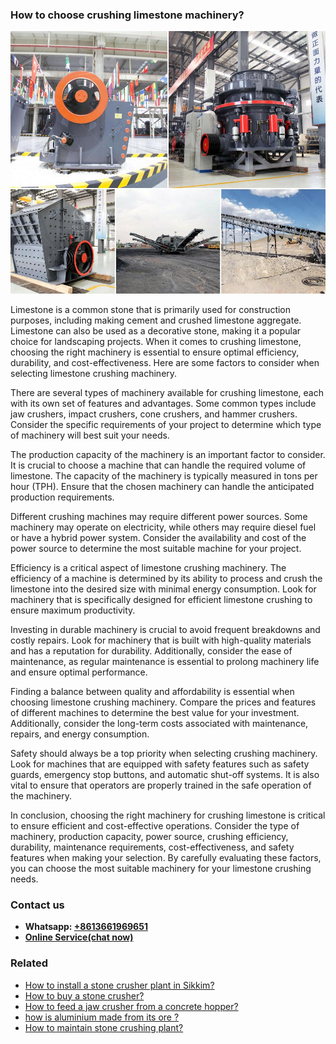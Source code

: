 <h3>How to choose crushing limestone machinery?</h3><img src='1701745145.jpg' alt=''><p>Limestone is a common stone that is primarily used for construction purposes, including making cement and crushed limestone aggregate. Limestone can also be used as a decorative stone, making it a popular choice for landscaping projects. When it comes to crushing limestone, choosing the right machinery is essential to ensure optimal efficiency, durability, and cost-effectiveness. Here are some factors to consider when selecting limestone crushing machinery.</p><p>There are several types of machinery available for crushing limestone, each with its own set of features and advantages. Some common types include jaw crushers, impact crushers, cone crushers, and hammer crushers. Consider the specific requirements of your project to determine which type of machinery will best suit your needs.</p><p>The production capacity of the machinery is an important factor to consider. It is crucial to choose a machine that can handle the required volume of limestone. The capacity of the machinery is typically measured in tons per hour (TPH). Ensure that the chosen machinery can handle the anticipated production requirements.</p><p>Different crushing machines may require different power sources. Some machinery may operate on electricity, while others may require diesel fuel or have a hybrid power system. Consider the availability and cost of the power source to determine the most suitable machine for your project.</p><p>Efficiency is a critical aspect of limestone crushing machinery. The efficiency of a machine is determined by its ability to process and crush the limestone into the desired size with minimal energy consumption. Look for machinery that is specifically designed for efficient limestone crushing to ensure maximum productivity.</p><p>Investing in durable machinery is crucial to avoid frequent breakdowns and costly repairs. Look for machinery that is built with high-quality materials and has a reputation for durability. Additionally, consider the ease of maintenance, as regular maintenance is essential to prolong machinery life and ensure optimal performance.</p><p>Finding a balance between quality and affordability is essential when choosing limestone crushing machinery. Compare the prices and features of different machines to determine the best value for your investment. Additionally, consider the long-term costs associated with maintenance, repairs, and energy consumption.</p><p>Safety should always be a top priority when selecting crushing machinery. Look for machines that are equipped with safety features such as safety guards, emergency stop buttons, and automatic shut-off systems. It is also vital to ensure that operators are properly trained in the safe operation of the machinery.</p><p>In conclusion, choosing the right machinery for crushing limestone is critical to ensure efficient and cost-effective operations. Consider the type of machinery, production capacity, power source, crushing efficiency, durability, maintenance requirements, cost-effectiveness, and safety features when making your selection. By carefully evaluating these factors, you can choose the most suitable machinery for your limestone crushing needs.</p><h3>Contact us</h3><ul><li><strong>Whatsapp:&nbsp;<a href="https://wa.me/8613661969651">+8613661969651</a></strong></li><li><a href="https://swt.shibang-china.com/?git&amp;zhl&amp;How to choose crushing limestone machinery"><strong>Online Service(chat now)</strong></a></li></ul><h3>Related</h3><ul><li><a href='How to install a stone crusher plant in Sikkim.md'>How to install a stone crusher plant in Sikkim?</a></li><li><a href='How to buy a stone crusher.md'>How to buy a stone crusher?</a></li><li><a href='How to feed a jaw crusher from a concrete hopper.md'>How to feed a jaw crusher from a concrete hopper?</a></li><li><a href='how is aluminium made from its ore .md'>how is aluminium made from its ore ?</a></li><li><a href='How to maintain stone crushing plant.md'>How to maintain stone crushing plant?</a></li></ul>